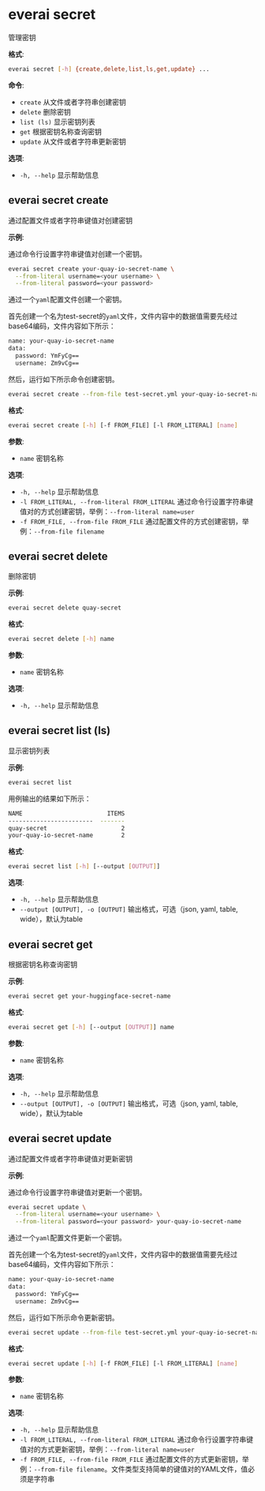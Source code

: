 # everai secret
管理密钥  

**格式**:  
```bash
everai secret [-h] {create,delete,list,ls,get,update} ...
```

**命令**:  
* `create`              从文件或者字符串创建密钥 
* `delete`              删除密钥 
* `list (ls)`           显示密钥列表 
* `get`                 根据密钥名称查询密钥 
* `update`              从文件或者字符串更新密钥 

**选项**:  
* `-h, --help`            显示帮助信息  

## everai secret create              
通过配置文件或者字符串键值对创建密钥

**示例**:  

通过命令行设置字符串键值对创建一个密钥。  

```bash  
everai secret create your-quay-io-secret-name \
  --from-literal username=<your username> \
  --from-literal password=<your password>
```

通过一个`yaml`配置文件创建一个密钥。  

首先创建一个名为test-secret的`yaml`文件，文件内容中的数据值需要先经过base64编码，文件内容如下所示：  

```bash
name: your-quay-io-secret-name
data:
  password: YmFyCg==
  username: Zm9vCg==
```
然后，运行如下所示命令创建密钥。 

```bash  
everai secret create --from-file test-secret.yml your-quay-io-secret-name
```

**格式**:
```bash  
everai secret create [-h] [-f FROM_FILE] [-l FROM_LITERAL] [name]  
```

**参数**:  
  * `name`                  密钥名称

**选项**:  
* `-h, --help`            显示帮助信息  
* `-l FROM_LITERAL, --from-literal FROM_LITERAL`
                        通过命令行设置字符串键值对的方式创建密钥，举例：`--from-literal name=user` 
* `-f FROM_FILE, --from-file FROM_FILE`
                        通过配置文件的方式创建密钥，举例：`--from-file filename`  

## everai secret delete              
删除密钥

**示例**:  
```bash
everai secret delete quay-secret
```

**格式**:   
```bash
everai secret delete [-h] name
```
**参数**:  
  * `name`        密钥名称

**选项**:  
* `-h, --help`  显示帮助信息  

## everai secret list (ls)           
显示密钥列表  

**示例**:
```bash  
everai secret list
```

用例输出的结果如下所示：  

```bash 
NAME                        ITEMS
------------------------  -------
quay-secret                     2
your-quay-io-secret-name        2
```
 
**格式**:
```bash  
everai secret list [-h] [--output [OUTPUT]]  
```

**选项**:  
* `-h, --help`            显示帮助信息
* `--output [OUTPUT], -o [OUTPUT]`
                        输出格式，可选（json, yaml, table, wide），默认为table

## everai secret get                 
根据密钥名称查询密钥

**示例**:
```bash  
everai secret get your-huggingface-secret-name
```
**格式**:
```bash  
everai secret get [-h] [--output [OUTPUT]] name
```

**参数**:  
  * `name`                  密钥名称  

**选项**:  
* `-h, --help`            显示帮助信息  
* `--output [OUTPUT], -o [OUTPUT]`
                        输出格式，可选（json, yaml, table, wide），默认为table  

## everai secret update              
通过配置文件或者字符串键值对更新密钥  

**示例**:  

通过命令行设置字符串键值对更新一个密钥。  

```bash
everai secret update \
  --from-literal username=<your username> \
  --from-literal password=<your password> your-quay-io-secret-name
```

通过一个`yaml`配置文件更新一个密钥。  

首先创建一个名为test-secret的`yaml`文件，文件内容中的数据值需要先经过base64编码，文件内容如下所示：  

```bash
name: your-quay-io-secret-name
data:
  password: YmFyCg==
  username: Zm9vCg==
```
然后，运行如下所示命令更新密钥。 
 
```bash  
everai secret update --from-file test-secret.yml your-quay-io-secret-name
```


**格式**:  
```bash
everai secret update [-h] [-f FROM_FILE] [-l FROM_LITERAL] [name]
```
**参数**:  
  * `name`                  密钥名称  

**选项**:  
* `-h, --help`            显示帮助信息  
* `-l FROM_LITERAL, --from-literal FROM_LITERAL`
                        通过命令行设置字符串键值对的方式更新密钥，举例：`--from-literal name=user`  
* `-f FROM_FILE, --from-file FROM_FILE`
                        通过配置文件的方式更新密钥，举例：`--from-file filename`。文件类型支持简单的键值对的YAML文件，值必须是字符串  

